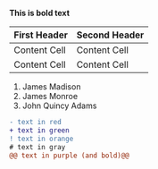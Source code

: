 **This is bold text**

| First Header  | Second Header |
| ------------- | ------------- |
| Content Cell  | Content Cell  |
| Content Cell  | Content Cell  |

1. James Madison
2. James Monroe
3. John Quincy Adams

```diff
- text in red
+ text in green
! text in orange
# text in gray
@@ text in purple (and bold)@@
```
